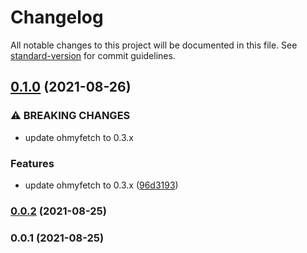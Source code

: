 # Changelog

All notable changes to this project will be documented in this file. See [standard-version](https://github.com/conventional-changelog/standard-version) for commit guidelines.

## [0.1.0](https://github.com/unjs/unkit/compare/v0.0.2...v0.1.0) (2021-08-26)


### ⚠ BREAKING CHANGES

* update ohmyfetch to 0.3.x

### Features

* update ohmyfetch to 0.3.x ([96d3193](https://github.com/unjs/unkit/commit/96d319385dacdef5cea8f2fc01c02a5dcfe28102))

### [0.0.2](https://github.com/unjs/unkit/compare/v0.0.1...v0.0.2) (2021-08-25)

### 0.0.1 (2021-08-25)
